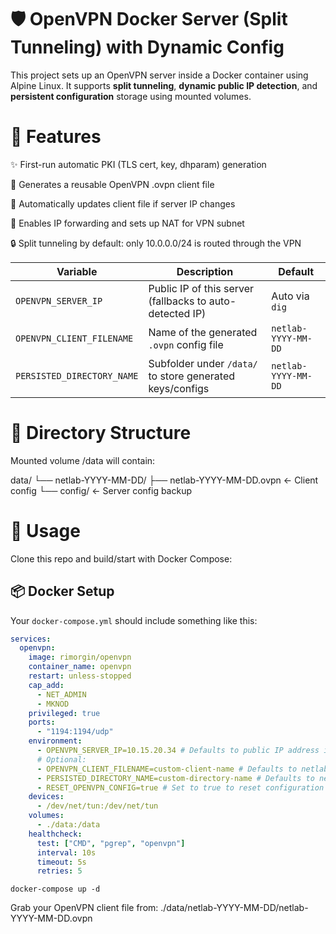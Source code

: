 # 🛡️ OpenVPN Docker Server (Split Tunneling) with Dynamic Config

This project sets up an OpenVPN server inside a Docker container using Alpine Linux. It supports **split tunneling**, **dynamic public IP detection**, and **persistent configuration** storage using mounted volumes.

# 🚀 Features
✨ First-run automatic PKI (TLS cert, key, dhparam) generation

📄 Generates a reusable OpenVPN .ovpn client file

🔁 Automatically updates client file if server IP changes

🔀 Enables IP forwarding and sets up NAT for VPN subnet

🔒 Split tunneling by default: only 10.0.0.0/24 is routed through the VPN


| Variable                | Description                                         | Default               |
|-------------------------|-----------------------------------------------------|-----------------------|
| `OPENVPN_SERVER_IP`     | Public IP of this server (fallbacks to auto-detected IP) | Auto via `dig`        |
| `OPENVPN_CLIENT_FILENAME` | Name of the generated `.ovpn` config file           | `netlab-YYYY-MM-DD`   |
| `PERSISTED_DIRECTORY_NAME` | Subfolder under `/data/` to store generated keys/configs | `netlab-YYYY-MM-DD`   |

# 📂 Directory Structure
Mounted volume /data will contain:

data/
└── netlab-YYYY-MM-DD/
    ├── netlab-YYYY-MM-DD.ovpn      ← Client config
    └── config/                     ← Server config backup

# 🧪 Usage
Clone this repo and build/start with Docker Compose:

## 📦 Docker Setup

Your `docker-compose.yml` should include something like this:

```yaml
services:
  openvpn:
    image: rimorgin/openvpn
    container_name: openvpn
    restart: unless-stopped
    cap_add:
      - NET_ADMIN
      - MKNOD
    privileged: true
    ports:
      - "1194:1194/udp"
    environment:
      - OPENVPN_SERVER_IP=10.15.20.34 # Defaults to public IP address if not set
      # Optional:
      - OPENVPN_CLIENT_FILENAME=custom-client-name # Defaults to netlab-YYYY-MM-DD
      - PERSISTED_DIRECTORY_NAME=custom-directory-name # Defaults to netlab-YYYY-MM-DD
      - RESET_OPENVPN_CONFIG=true # Set to true to reset configuration on startup (defaults to false)
    devices:
      - /dev/net/tun:/dev/net/tun
    volumes:
      - ./data:/data
    healthcheck:
      test: ["CMD", "pgrep", "openvpn"]
      interval: 10s
      timeout: 5s
      retries: 5
```

```
docker-compose up -d
```

Grab your OpenVPN client file from:
./data/netlab-YYYY-MM-DD/netlab-YYYY-MM-DD.ovpn
